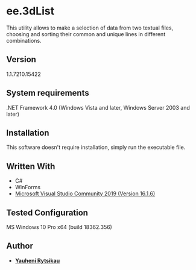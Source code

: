 # ee.3dList

This utility allows to make a selection of data from two textual files,
choosing and sorting their common and unique lines in different combinations.

## Version
1.1.7210.15422

## System requirements

.NET Framework 4.0 (Windows Vista and later, Windows Server 2003 and later)

## Installation

This software doesn't require installation, simply run the executable file.

## Written With

* C#
* WinForms
* [Microsoft Visual Studio Community 2019 (Version 16.1.6)](https://visualstudio.microsoft.com/)

## Tested Configuration
MS Windows 10 Pro x64 (build 18362.356)

## Author

* [**Yauheni Rytsikau**](https://github.com/rytsikau)
